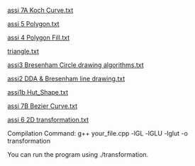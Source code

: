 [assi 7A Koch Curve.txt](https://github.com/user-attachments/files/20029242/assi.7A.Koch.Curve.txt)


[assi 5  Polygon.txt](https://github.com/user-attachments/files/20029249/assi.5.Polygon.txt)

[assi 4  Polygon Fill.txt](https://github.com/user-attachments/files/20029248/assi.4.Polygon.Fill.txt)

[triangle.txt](https://github.com/user-attachments/files/20029247/triangle.txt)

[assi3   Bresenham Circle drawing algorithms.txt](https://github.com/user-attachments/files/20029246/assi3.Bresenham.Circle.drawing.algorithms.txt)

[assi2 DDA & Bresenham line drawing.txt](https://github.com/user-attachments/files/20029245/assi2.DDA.Bresenham.line.drawing.txt)

[assi1b Hut_Shape.txt](https://github.com/user-attachments/files/20029244/assi1b.Hut_Shape.txt)

[assi 7B Bezier Curve.txt](https://github.com/user-attachments/files/20029243/assi.7B.Bezier.Curve.txt)

[assi 6 2D transformation.txt](https://github.com/user-attachments/files/20029240/assi.6.2D.transformation.txt)


Compilation Command:
g++ your_file.cpp -lGL -lGLU -lglut -o transformation

 You can run the program using 
 ./transformation.
